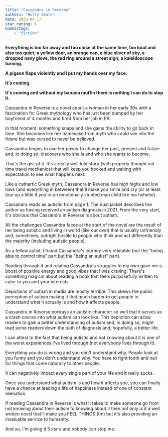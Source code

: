 ```yaml
---
title: "Cassandra in Reverse"
authors: "Holly Smale"
date: 2023-06-17
star_rating: 5
books/tags:
    - "fiction"
---
```

**Everything is too far away and too close at the same time, too loud and also too quiet; a yellow door, an orange can, a blue sliver of sky, a dropped navy glove, the red ring around a street sign; a kaleidoscope turning.**

**A pigeon flaps violently and I put my hands over my face.**

**It's coming.**

**It's coming and without my banana muffin there is nothing I can do to stop it.**

Cassandra in Reverse is a novel about a woman in her early 30s with a fascination for Greek mythology who has just been dumped by her boyfriend of 4 months and fired from her job in PR.

In that moment, something snaps and she gains the ability to go back in time. She becomes like her namesake from myth who could see into the future but was cursed to never be believed.

Cassandra begins to use her power to change her past, present and future and, in doing so, discovers who she is and who she wants to become.

That's the gist of it. It's a really well told story (with properly thought out time travel mechanics) that will keep you hooked and waiting with expectation to see what happens next.

Like a cathartic Greek myth, Cassandra in Reverse has high highs and low lows (and everything in between) that'll make you smile and cry (or at least tear up a little if you're an emotionally stunted man child like me hehehe).

Cassandra reads as autistic from page 1. The dust jacket describes the author as having received an autism diagnosis in 2021. From the very start, it's obvious that Cassandra in Reverse is about autism.

All the challenges Cassandra faces at the start of the novel are the result of her being autistic and living in world (like our own) that is usually unfriendly and, sometimes, outright hostile to people who think and act differently than the majority (including autistic people).

As a fellow autist, I found Cassandra's journey very relatable (not the "being able to control time" part but the "being an autist" part).

Reading through it and relating Cassandra's struggles to my own gave me a boost of positive energy and good vibes that I was craving. There's something magical about reading a book that feels purposefully written to cater to you and your interests.

Depictions of autism in media are mostly terrible. This skews the public perception of autism making it that much harder to get people to understand what it actually is and how it affects people.

Cassandra in Reverse portrays an autistic character so well that it serves as a crash course into what autism can look like. This depiction can allow readers to gain a better understanding of autism and, in doing so, might lead some readers down the path of diagnosis and, hopefully, a better life.

I can attest to the fact that being autistic and not knowing about it is one of the worst experiences I've lived through (not everybody lives through it).

Everything you do is wrong and you don't understand why. People look at you funny and you don't understand why. You have to fight tooth and nail for things that come naturally to other people.

It can negatively impact every single part of your life and it really sucks.

Once you understand what autism is and how it affects you, you can finally have a chance at leading a life of happiness instead of one of constant alienation.

If reading Cassandra in Reverse is what it takes to make someone go from not knowing about their autism to knowing about it then not only is it a well written novel that'll make you FEEL THINGS (tm) but it's also providing an invaluable service to humanity.

And so, I'm giving it 5 stars and nobody can stop me.